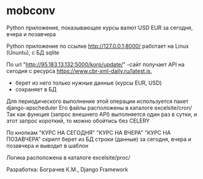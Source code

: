 # mobconv
Python приложение, показывающее курсы валют USD EUR за сегодня, вчера и позавчера

Python приложение по ссылке http://127.0.0.1:8000/
работает на Linux (Ununtu), c БД sqlite

По url  "http://95.183.13.132:5000/korp/update/" 
-сайт получает API на сегодня c  ресурcа https://www.cbr-xml-daily.ru/latest.js, 
- берет из него только нужные данные (курсы EUR, USD)
- сохраняет в БД 

Для периодического выполнение этой операции используется пакет django-apscheduler
Его файлы расположены в каталоге excelsite/cron/
Так как функция (запрос внешнего API) выполняется один раз в сутки, 
и этот запрос короткий, то можно обойтись без CELERY

По кнопкам "КУРС НА СЕГОДНЯ"   "КУРС НА ВЧЕРА"  "КУРС НА ПОЗАВЧЕРА"
скрипт берет  из  БД строки (данные) за сегодня, вчера и позавчера и выводит в шаблон 

Логика расположена в каталоге excelsite/proc/

Разработка: Бограчев К.М., Django Framework
